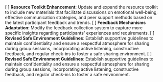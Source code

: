 [ ] **Resource Toolkit Enhancement**: Update and expand the resource toolkit to include new materials that facilitate discussions on emotional well-being, effective communication strategies, and peer support methods based on the latest participant feedback and trends.
[ ] **Feedback Mechanisms Adaptation**: Modify the feedback collection system to capture more specific insights regarding participants' experiences and requirements.
[ ] **Revised Safe Environment Guidelines**: Establish supportive guidelines to maintain confidentiality and ensure a respectful atmosphere for sharing during group sessions, incorporating active listening, constructive feedback, and regular check-ins to foster a safe sharing environment.
[ ] **Revised Safe Environment Guidelines**: Establish supportive guidelines to maintain confidentiality and ensure a respectful atmosphere for sharing during group sessions, incorporating active listening, constructive feedback, and regular check-ins to foster a safe environment.